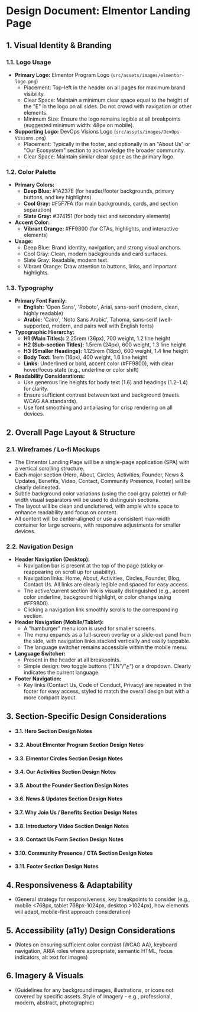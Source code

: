 # Design Document: Elmentor Landing Page

## 1. Visual Identity & Branding

### 1.1. Logo Usage
- **Primary Logo:** Elmentor Program Logo (`src/assets/images/elmentor-logo.png`)
    - Placement: Top-left in the header on all pages for maximum brand visibility.
    - Clear Space: Maintain a minimum clear space equal to the height of the "E" in the logo on all sides. Do not crowd with navigation or other elements.
    - Minimum Size: Ensure the logo remains legible at all breakpoints (suggested minimum width: 48px on mobile).
- **Supporting Logo:** DevOps Visions Logo (`src/assets/images/DevOps-Visions.png`)
    - Placement: Typically in the footer, and optionally in an "About Us" or "Our Ecosystem" section to acknowledge the broader community.
    - Clear Space: Maintain similar clear space as the primary logo.

### 1.2. Color Palette
- **Primary Colors:**
    - **Deep Blue:** #1A237E (for header/footer backgrounds, primary buttons, and key highlights)
    - **Cool Gray:** #F5F7FA (for main backgrounds, cards, and section separation)
    - **Slate Gray:** #374151 (for body text and secondary elements)
- **Accent Color:**
    - **Vibrant Orange:** #FF9800 (for CTAs, highlights, and interactive elements)
- **Usage:**
    - Deep Blue: Brand identity, navigation, and strong visual anchors.
    - Cool Gray: Clean, modern backgrounds and card surfaces.
    - Slate Gray: Readable, modern text.
    - Vibrant Orange: Draw attention to buttons, links, and important highlights.

### 1.3. Typography
- **Primary Font Family:**
    - **English:** 'Open Sans', 'Roboto', Arial, sans-serif (modern, clean, highly readable)
    - **Arabic:** 'Cairo', 'Noto Sans Arabic', Tahoma, sans-serif (well-supported, modern, and pairs well with English fonts)
- **Typographic Hierarchy:**
    - **H1 (Main Titles):** 2.25rem (36px), 700 weight, 1.2 line height
    - **H2 (Sub-section Titles):** 1.5rem (24px), 600 weight, 1.3 line height
    - **H3 (Smaller Headings):** 1.125rem (18px), 600 weight, 1.4 line height
    - **Body Text:** 1rem (16px), 400 weight, 1.6 line height
    - **Links:** Underlined or bold, accent color (#FF9800), with clear hover/focus state (e.g., underline or color shift)
- **Readability Considerations:**
    - Use generous line heights for body text (1.6) and headings (1.2–1.4) for clarity.
    - Ensure sufficient contrast between text and background (meets WCAG AA standards).
    - Use font smoothing and antialiasing for crisp rendering on all devices.

## 2. Overall Page Layout & Structure

### 2.1. Wireframes / Lo-fi Mockups
- The Elmentor Landing Page will be a single-page application (SPA) with a vertical scrolling structure.
- Each major section (Hero, About, Circles, Activities, Founder, News & Updates, Benefits, Video, Contact, Community Presence, Footer) will be clearly delineated.
- Subtle background color variations (using the cool gray palette) or full-width visual separators will be used to distinguish sections.
- The layout will be clean and uncluttered, with ample white space to enhance readability and focus on content.
- All content will be center-aligned or use a consistent max-width container for large screens, with responsive adjustments for smaller devices.

### 2.2. Navigation Design
- **Header Navigation (Desktop):**
    - Navigation bar is present at the top of the page (sticky or reappearing on scroll up for usability).
    - Navigation links: Home, About, Activities, Circles, Founder, Blog, Contact Us. All links are clearly legible and spaced for easy access.
    - The active/current section link is visually distinguished (e.g., accent color underline, background highlight, or color change using #FF9800).
    - Clicking a navigation link smoothly scrolls to the corresponding section.
- **Header Navigation (Mobile/Tablet):**
    - A "hamburger" menu icon is used for smaller screens.
    - The menu expands as a full-screen overlay or a slide-out panel from the side, with navigation links stacked vertically and easily tappable.
    - The language switcher remains accessible within the mobile menu.
- **Language Switcher:**
    - Present in the header at all breakpoints.
    - Simple design: two toggle buttons ("EN"/"ع") or a dropdown. Clearly indicates the current language.
- **Footer Navigation:**
    - Key links (Contact Us, Code of Conduct, Privacy) are repeated in the footer for easy access, styled to match the overall design but with a more compact layout.

## 3. Section-Specific Design Considerations
*   #### 3.1. Hero Section Design Notes
*   #### 3.2. About Elmentor Program Section Design Notes
*   #### 3.3. Elmentor Circles Section Design Notes
*   #### 3.4. Our Activities Section Design Notes
*   #### 3.5. About the Founder Section Design Notes
*   #### 3.6. News & Updates Section Design Notes
*   #### 3.7. Why Join Us / Benefits Section Design Notes
*   #### 3.8. Introductory Video Section Design Notes
*   #### 3.9. Contact Us Form Section Design Notes
*   #### 3.10. Community Presence / CTA Section Design Notes
*   #### 3.11. Footer Section Design Notes

## 4. Responsiveness & Adaptability
*   (General strategy for responsiveness, key breakpoints to consider (e.g., mobile <768px, tablet 768px-1024px, desktop >1024px), how elements will adapt, mobile-first approach consideration)

## 5. Accessibility (a11y) Design Considerations
*   (Notes on ensuring sufficient color contrast (WCAG AA), keyboard navigation, ARIA roles where appropriate, semantic HTML, focus indicators, alt text for images)

## 6. Imagery & Visuals
*   (Guidelines for any background images, illustrations, or icons not covered by specific assets. Style of imagery - e.g., professional, modern, abstract, photographic)